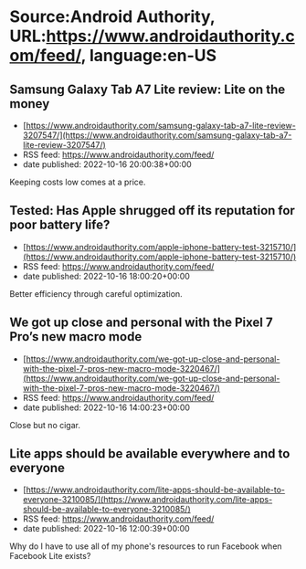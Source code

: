 # Source:Android Authority, URL:https://www.androidauthority.com/feed/, language:en-US

## Samsung Galaxy Tab A7 Lite review: Lite on the money
 - [https://www.androidauthority.com/samsung-galaxy-tab-a7-lite-review-3207547/](https://www.androidauthority.com/samsung-galaxy-tab-a7-lite-review-3207547/)
 - RSS feed: https://www.androidauthority.com/feed/
 - date published: 2022-10-16 20:00:38+00:00

Keeping costs low comes at a price.

## Tested: Has Apple shrugged off its reputation for poor battery life?
 - [https://www.androidauthority.com/apple-iphone-battery-test-3215710/](https://www.androidauthority.com/apple-iphone-battery-test-3215710/)
 - RSS feed: https://www.androidauthority.com/feed/
 - date published: 2022-10-16 18:00:20+00:00

Better efficiency through careful optimization.

## We got up close and personal with the Pixel 7 Pro’s new macro mode
 - [https://www.androidauthority.com/we-got-up-close-and-personal-with-the-pixel-7-pros-new-macro-mode-3220467/](https://www.androidauthority.com/we-got-up-close-and-personal-with-the-pixel-7-pros-new-macro-mode-3220467/)
 - RSS feed: https://www.androidauthority.com/feed/
 - date published: 2022-10-16 14:00:23+00:00

Close but no cigar.

## Lite apps should be available everywhere and to everyone
 - [https://www.androidauthority.com/lite-apps-should-be-available-to-everyone-3210085/](https://www.androidauthority.com/lite-apps-should-be-available-to-everyone-3210085/)
 - RSS feed: https://www.androidauthority.com/feed/
 - date published: 2022-10-16 12:00:39+00:00

Why do I have to use all of my phone's resources to run Facebook when Facebook Lite exists?

